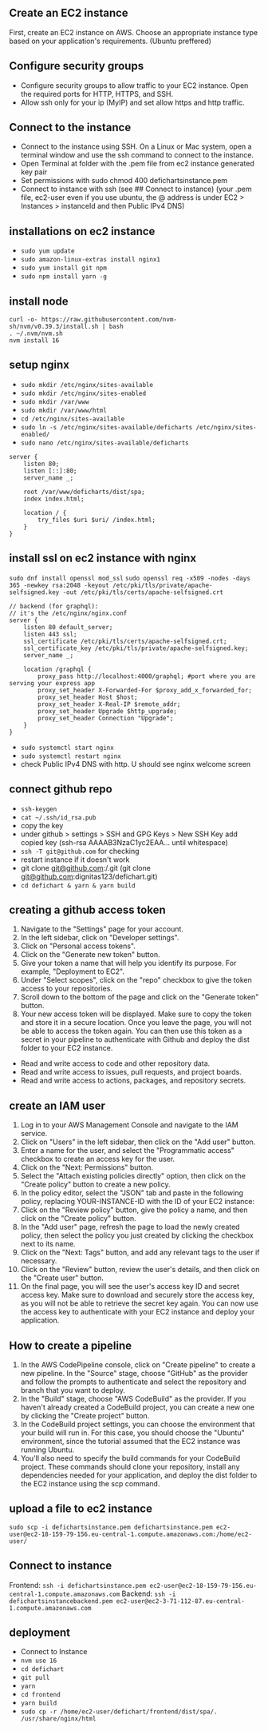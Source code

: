 ## Create an EC2 instance

First, create an EC2 instance on AWS. Choose an appropriate instance type based on your application's requirements. (Ubuntu preffered)

## Configure security groups

- Configure security groups to allow traffic to your EC2 instance. Open the required ports for HTTP, HTTPS, and SSH.
- Allow ssh only for your ip (MyIP) and set allow https and http traffic.

## Connect to the instance

- Connect to the instance using SSH. On a Linux or Mac system, open a terminal window and use the ssh command to connect to the instance.
- Open Terminal at folder with the .pem file from ec2 instance generated key pair
- Set permissions with sudo chmod 400 defichartsinstance.pem
- Connect to instance with ssh (see ## Connect to instance)
  (your .pem file, ec2-user even if you use ubuntu, the @ address is under EC2 > Instances > instanceId and then Public IPv4 DNS)

## installations on ec2 instance

- `sudo yum update`
- `sudo amazon-linux-extras install nginx1`
- `sudo yum install git npm`
- `sudo npm install yarn -g`

## install node

```
curl -o- https://raw.githubusercontent.com/nvm-sh/nvm/v0.39.3/install.sh | bash
. ~/.nvm/nvm.sh
nvm install 16
```

## setup nginx

- `sudo mkdir /etc/nginx/sites-available`
- `sudo mkdir /etc/nginx/sites-enabled`
- `sudo mkdir /var/www`
- `sudo mkdir /var/www/html`
- `cd /etc/nginx/sites-available`
- `sudo ln -s /etc/nginx/sites-available/deficharts /etc/nginx/sites-enabled/`
- `sudo nano /etc/nginx/sites-available/deficharts`

```
server {
    listen 80;
    listen [::]:80;
    server_name _;

    root /var/www/deficharts/dist/spa;
    index index.html;

    location / {
        try_files $uri $uri/ /index.html;
    }
}
```
## install ssl on ec2 instance with nginx

`sudo dnf install openssl mod_ssl`
```sudo openssl req -x509 -nodes -days 365 -newkey rsa:2048 -keyout /etc/pki/tls/private/apache-selfsigned.key -out /etc/pki/tls/certs/apache-selfsigned.crt```

```
// backend (for graphql):
// it's the /etc/nginx/nginx.conf
server {
    listen 80 default_server;
    listen 443 ssl;
    ssl_certificate /etc/pki/tls/certs/apache-selfsigned.crt;
    ssl_certificate_key /etc/pki/tls/private/apache-selfsigned.key;
    server_name _;

    location /graphql {
        proxy_pass http://localhost:4000/graphql; #port where you are serving your express app
        proxy_set_header X-Forwarded-For $proxy_add_x_forwarded_for;
        proxy_set_header Host $host;
        proxy_set_header X-Real-IP $remote_addr;
        proxy_set_header Upgrade $http_upgrade;
        proxy_set_header Connection "Upgrade";
    }
}
```

- `sudo systemctl start nginx`
- `sudo systemctl restart nginx`
- check Public IPv4 DNS with http. U should see nginx welcome screen

## connect github repo

- `ssh-keygen`
- `cat ~/.ssh/id_rsa.pub`
- copy the key
- under github > settings > SSH and GPG Keys > New SSH Key add copied key (ssh-rsa AAAAB3NzaC1yc2EAA… until whitespace)
- `ssh -T git@github.com` for checking
- restart instance if it doesn't work
- git clone git@github.com:<username>/<repository>.git (git clone git@github.com:dignitas123/defichart.git)
- `cd defichart & yarn & yarn build`

## creating a github access token

1. Navigate to the "Settings" page for your account.
2. In the left sidebar, click on "Developer settings".
3. Click on "Personal access tokens".
4. Click on the "Generate new token" button.
5. Give your token a name that will help you identify its purpose. For example, "Deployment to EC2".
6. Under "Select scopes", click on the "repo" checkbox to give the token access to your repositories.
7. Scroll down to the bottom of the page and click on the "Generate token" button.
8. Your new access token will be displayed. Make sure to copy the token and store it in a secure location. Once you leave the page, you will not be able to access the token again.
   You can then use this token as a secret in your pipeline to authenticate with Github and deploy the dist folder to your EC2 instance.

- Read and write access to code and other repository data.
- Read and write access to issues, pull requests, and project boards.
- Read and write access to actions, packages, and repository secrets.

## create an IAM user

1. Log in to your AWS Management Console and navigate to the IAM service.
2. Click on "Users" in the left sidebar, then click on the "Add user" button.
3. Enter a name for the user, and select the "Programmatic access" checkbox to create an access key for the user.
4. Click on the "Next: Permissions" button.
5. Select the "Attach existing policies directly" option, then click on the "Create policy" button to create a new policy.
6. In the policy editor, select the "JSON" tab and paste in the following policy, replacing YOUR-INSTANCE-ID with the ID of your EC2 instance:
7. Click on the "Review policy" button, give the policy a name, and then click on the "Create policy" button.
8. In the "Add user" page, refresh the page to load the newly created policy, then select the policy you just created by clicking the checkbox next to its name.
9. Click on the "Next: Tags" button, and add any relevant tags to the user if necessary.
10. Click on the "Review" button, review the user's details, and then click on the "Create user" button.
11. On the final page, you will see the user's access key ID and secret access key. Make sure to download and securely store the access key, as you will not be able to retrieve the secret key again.
    You can now use the access key to authenticate with your EC2 instance and deploy your application.

## How to create a pipeline

1. In the AWS CodePipeline console, click on "Create pipeline" to create a new pipeline. In the "Source" stage, choose "GitHub" as the provider and follow the prompts to authenticate and select the repository and branch that you want to deploy.
2. In the "Build" stage, choose "AWS CodeBuild" as the provider. If you haven't already created a CodeBuild project, you can create a new one by clicking the "Create project" button.
3. In the CodeBuild project settings, you can choose the environment that your build will run in. For this case, you should choose the "Ubuntu" environment, since the tutorial assumed that the EC2 instance was running Ubuntu.
4. You'll also need to specify the build commands for your CodeBuild project. These commands should clone your repository, install any dependencies needed for your application, and deploy the dist folder to the EC2 instance using the scp command.

## upload a file to ec2 instance

```
sudo scp -i defichartsinstance.pem defichartsinstance.pem ec2-user@ec2-18-159-79-156.eu-central-1.compute.amazonaws.com:/home/ec2-user/
```

## Connect to instance
Frontend:
`ssh -i defichartsinstance.pem ec2-user@ec2-18-159-79-156.eu-central-1.compute.amazonaws.com`
Backend:
`ssh -i defichartsinstancebackend.pem ec2-user@ec2-3-71-112-87.eu-central-1.compute.amazonaws.com`

## deployment

- Connect to Instance
- `nvm use 16`
- `cd defichart`
- `git pull`
- `yarn`
- `cd frontend`
- `yarn build`
- `sudo cp -r /home/ec2-user/defichart/frontend/dist/spa/. /usr/share/nginx/html`
